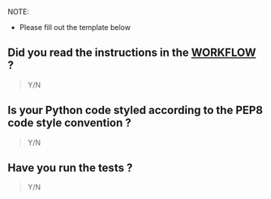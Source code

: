 NOTE:
- Please fill out the template below 

## Did you read the instructions in the [WORKFLOW](https://github.com/wtfpython-web/wtfpython-web/wiki/Workflow) ?

> Y/N

##  Is your Python code styled according to the PEP8 code style convention ?

>Y/N

## Have you run the tests ?

>Y/N